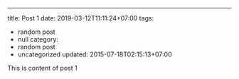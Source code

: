 ---
title: Post 1
date: 2019-03-12T11:11:24+07:00
tags:
  - random post
  - null
category:
  - random post
  - uncategorized
updated: 2015-07-18T02:15:13+07:00

This is content of post 1